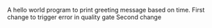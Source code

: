 A hello world program to print greeting message based on time.
First change to trigger error in quality gate
Second change
